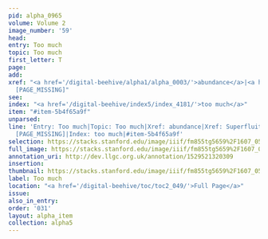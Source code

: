 ```yaml
---
pid: alpha_0965
volume: Volume 2
image_number: '59'
head: 
entry: Too much
topic: Too much
first_letter: T
page: 
add: 
xref: "<a href='/digital-beehive/alpha1/alpha_0003/'>abundance</a>|<a href='/digital-beehive/alpha4/alpha_0928/'>Superfluity</a>|815
  [PAGE_MISSING]"
see: 
index: "<a href='/digital-beehive/index5/index_4181/'>too much</a>"
item: "#item-5b4f65a9f"
unparsed: 
line: 'Entry: Too much|Topic: Too much|Xref: abundance|Xref: Superfluity|Xref: 815
  [PAGE_MISSING]|Index: too much|#item-5b4f65a9f'
selection: https://stacks.stanford.edu/image/iiif/fm855tg5659%2F1607_0526/344,2948,3001,585/full/0/default.jpg
full_image: https://stacks.stanford.edu/image/iiif/fm855tg5659%2F1607_0526/full/full/0/default.jpg
annotation_uri: http://dev.llgc.org.uk/annotation/1529521320309
insertion: 
thumbnail: https://stacks.stanford.edu/image/iiif/fm855tg5659%2F1607_0526/344,2948,600,180/250,/0/default.jpg
label: Too much
location: "<a href='/digital-beehive/toc/toc2_049/'>Full Page</a>"
issue: 
also_in_entry: 
order: '031'
layout: alpha_item
collection: alpha5
---
```

